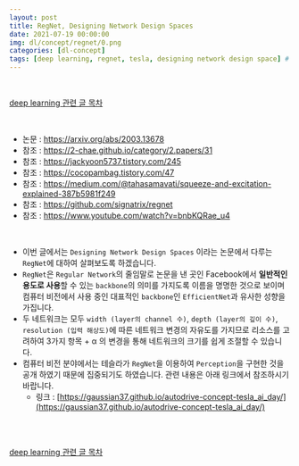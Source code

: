 ```yaml
---
layout: post
title: RegNet, Designing Network Design Spaces
date: 2021-07-19 00:00:00
img: dl/concept/regnet/0.png
categories: [dl-concept]
tags: [deep learning, regnet, tesla, designing network design space] # add tag
---
```


<br>

[deep learning 관련 글 목차](https://gaussian37.github.io/dl-concept-table/)

<br>

- 논문 : https://arxiv.org/abs/2003.13678
- 참조 : https://2-chae.github.io/category/2.papers/31
- 참조 : https://jackyoon5737.tistory.com/245
- 참조 : https://cocopambag.tistory.com/47
- 참조 : https://medium.com/@tahasamavati/squeeze-and-excitation-explained-387b5981f249
- 참조 : https://github.com/signatrix/regnet
- 참조 : https://www.youtube.com/watch?v=bnbKQRae_u4

<br>

- 이번 글에서는 `Designing Network Design Spaces` 이라는 논문에서 다루는 `RegNet`에 대하여 살펴보도록 하겠습니다.
- `RegNet`은 `Regular Network`의 줄임말로 논문을 낸 곳인 Facebook에서 **일반적인 용도로 사용**할 수 있는 `backbone`의 의미를 가지도록 이름을 명명한 것으로 보이며 컴퓨터 비전에서 사용 중인 대표적인 `backbone`인 `EfficientNet`과 유사한 성향을 가집니다.
- 두 네트워크는 모두 `width (layer의 channel 수)`, `depth (layer의 깊이 수)`, `resolution (입력 해상도)`에 따른 네트워크 변경의 자유도를 가지므로 리소스를 고려하여 3가지 항목 + α 의 변경을 통해 네트워크의 크기를 쉽게 조절할 수 있습니다.
- 컴퓨터 비전 분야에서는 테슬라가 `RegNet`을 이용하여 `Perception`을 구현한 것을 공개 하였기 때문에 집중되기도 하였습니다. 관련 내용은 아래 링크에서 참조하시기 바랍니다.
    - 링크 : [https://gaussian37.github.io/autodrive-concept-tesla_ai_day/](https://gaussian37.github.io/autodrive-concept-tesla_ai_day/)

<br>




 
<br>

[deep learning 관련 글 목차](https://gaussian37.github.io/dl-concept-table/)

<br>

